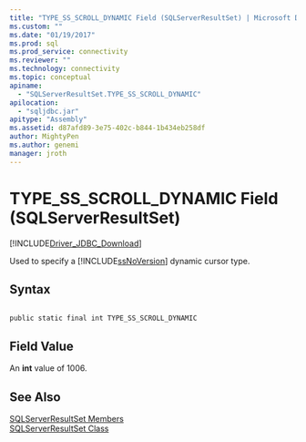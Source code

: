 ```yaml
---
title: "TYPE_SS_SCROLL_DYNAMIC Field (SQLServerResultSet) | Microsoft Docs"
ms.custom: ""
ms.date: "01/19/2017"
ms.prod: sql
ms.prod_service: connectivity
ms.reviewer: ""
ms.technology: connectivity
ms.topic: conceptual
apiname: 
  - "SQLServerResultSet.TYPE_SS_SCROLL_DYNAMIC"
apilocation: 
  - "sqljdbc.jar"
apitype: "Assembly"
ms.assetid: d87afd89-3e75-402c-b844-1b434eb258df
author: MightyPen
ms.author: genemi
manager: jroth
---
```

# TYPE_SS_SCROLL_DYNAMIC Field (SQLServerResultSet)
[!INCLUDE[Driver_JDBC_Download](../../../includes/driver_jdbc_download.md)]

  Used to specify a [!INCLUDE[ssNoVersion](../../../includes/ssnoversion-md.md)] dynamic cursor type.  
  
## Syntax  
  
```  
  
public static final int TYPE_SS_SCROLL_DYNAMIC  
```  
  
## Field Value  
 An **int** value of 1006.  
  
## See Also  
 [SQLServerResultSet Members](../../../connect/jdbc/reference/sqlserverresultset-members.md)   
 [SQLServerResultSet Class](../../../connect/jdbc/reference/sqlserverresultset-class.md)  
  
  
